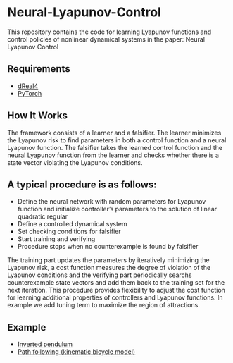 # Neural-Lyapunov-Control
This repository contains the code for learning Lyapunov functions and control policies of nonlinear dynamical systems in the paper:
Neural Lyapunov Control

## Requirements
- [dReal4](https://github.com/dreal/dreal4)
- [PyTorch](https://pytorch.org/get-started/locally/)

## How It Works
The framework consists of a learner and a falsifier. The learner minimizes the Lyapunov risk to find parameters in both a control function and a neural Lyapunov function. The falsifier takes the learned control function and the neural Lyapunov function from the learner and checks whether there is a state vector violating the Lyapunov conditions.

## A typical procedure is as follows:
- Define the neural network with random parameters for Lyapunov function and initialize controller’s parameters to the solution of linear quadratic regular
- Define a controlled dynamical system 
- Set checking conditions for falsifier 
- Start training and verifying 
- Procedure stops when no counterexample is found by falsifier

The training part updates the parameters by iteratively minimizing the Lyapunov risk, a cost function measures the degree of violation of the Lyapunov conditions and the verifying part periodically searchs counterexample state vectors and add them back to the training set for the next iteration. This procedure provides flexibility to adjust the cost function for learning additional properties of controllers and Lyapunov functions. In example we add tuning term to maximize the region of attractions. 

## Example
- [Inverted pendulum](https://github.com/YaChienChang/Neural-Lyapunov-Control/blob/master/Inverted%20_Pendulum.ipynb)
- [Path following (kinematic bicycle model)](https://github.com/YaChienChang/Neural-Lyapunov-Control/blob/master/Path_Following%20(kinematic%20bicycle%20model).ipynb)
